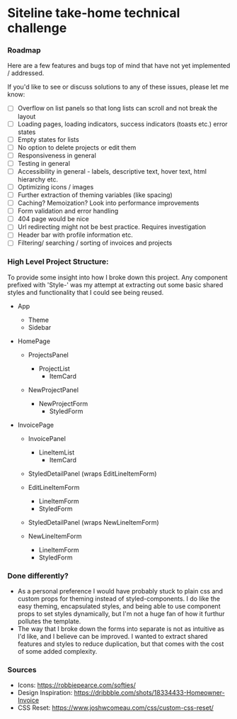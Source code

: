 # Siteline take-home technical challenge

### Roadmap

Here are a few features and bugs top of mind that have not yet implemented / addressed.

If you'd like to see or discuss solutions to any of these issues, please let me know:

- [ ] Overflow on list panels so that long lists can scroll and not break the layout
- [ ] Loading pages, loading indicators, success indicators (toasts etc.) error states
- [ ] Empty states for lists
- [ ] No option to delete projects or edit them
- [ ] Responsiveness in general
- [ ] Testing in general
- [ ] Accessibility in general - labels, descriptive text, hover text, html hierarchy etc.
- [ ] Optimizing icons / images
- [ ] Further extraction of theming variables (like spacing)
- [ ] Caching? Memoization? Look into performance improvements
- [ ] Form validation and error handling
- [ ] 404 page would be nice
- [ ] Url redirecting might not be best practice. Requires investigation
- [ ] Header bar with profile information etc.
- [ ] Filtering/ searching / sorting of invoices and projects

### High Level Project Structure:
To provide some insight into how I broke down this project. Any component prefixed with 'Style-' was my attempt at extracting out some basic shared styles and functionality that I could see being reused. 

- App

  - Theme
  - Sidebar

- HomePage

  - ProjectsPanel
    - ProjectList
      - ItemCard
      
  - NewProjectPanel
    - NewProjectForm
      - StyledForm

- InvoicePage

  - InvoicePanel
    - LineItemList
      - ItemCard
      
  - StyledDetailPanel (wraps EditLineItemForm)
  
  - EditLineItemForm
    - LineItemForm
    - StyledForm
    
  - StyledDetailPanel (wraps NewLineItemForm)
  
  - NewLineItemForm
    - LineItemForm
    - StyledForm



### Done differently?

- As a personal preference I would have probably stuck to plain css and custom props for theming instead of styled-components. I do like the easy theming, encapsulated styles, and being able to use component props to set styles dynamically, but I'm not a huge fan of how it furthur pollutes the template. 
- The way that I broke down the forms into separate is not as intuitive as I'd like, and I believe can be improved. I wanted to extract shared features and styles to reduce duplication, but that comes with the cost of some added complexity.

### Sources

- Icons: https://robbiepearce.com/softies/
- Design Inspiration: https://dribbble.com/shots/18334433-Homeowner-Invoice
- CSS Reset: https://www.joshwcomeau.com/css/custom-css-reset/
